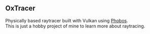 ## OxTracer
Physically based raytracer built with Vulkan using [Phobos](https://github.com/NotAPenguin0/phobos-rs).    
This is just a hobby project of mine to learn more about raytracing.
